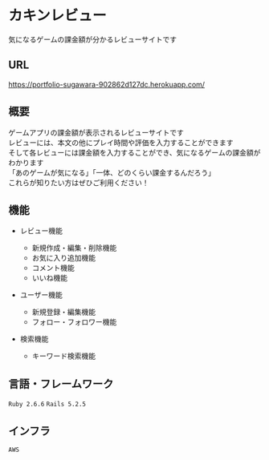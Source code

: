 # カキンレビュー
気になるゲームの課金額が分かるレビューサイトです  
  
## URL
https://portfolio-sugawara-902862d127dc.herokuapp.com/  
  
## 概要  
ゲームアプリの課金額が表示されるレビューサイトです<br>
レビューには、本文の他にプレイ時間や評価を入力することができます<br>
そして各レビューには課金額を入力することができ、気になるゲームの課金額がわかります<br>
「あのゲームが気になる」「一体、どのくらい課金するんだろう」<br>
これらが知りたい方はぜひご利用ください！
  
## 機能 
* レビュー機能
  * 新規作成・編集・削除機能
  * お気に入り追加機能
  * コメント機能
  * いいね機能

* ユーザー機能
  * 新規登録・編集機能 
  * フォロー・フォロワー機能

* 検索機能
  * キーワード検索機能

## 言語・フレームワーク  
`Ruby 2.6.6`
`Rails 5.2.5`

## インフラ
`AWS`
